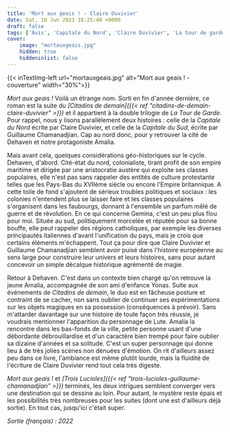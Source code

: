 ```yaml
---
title: 'Mort aux geais ! - Claire Duvivier'
date: Sat, 10 Jun 2023 18:25:40 +0000
draft: false
tags: ['Avis', 'Capitale du Nord', 'Claire Duvivier', 'La tour de garde', 'Roman', 'SFFF']
cover: 
    image: "mortauxgeais.jpg"
    hidden: true
    hiddeninlist: false
---
```


{{< inTextImg-left url="mortauxgeais.jpg" alt="Mort aux geais ! - couverture" width="30%">}}

_Mort aux geais !_ Voilà un étrange nom. Sorti en fin d'année dernière, ce roman est la suite du _[Citadins de demain]({{< ref "citadins-de-demain-claire-duvivier" >}})_ et il appartient à la double trilogie de _La Tour de Garde_. Pour rappel, nous y lisons parallèlement deux histoires : celle de la _Capitale du Nord_ écrite par Claire Duvivier, et celle de la _Capitale du Sud_, écrite par Guillaume Chamanadjian. Cap au nord donc, pour y retrouver la cité de Dehaven et notre protagoniste Amalia.

Mais avant cela, quelques considérations géo-historiques sur le cycle. Dehaven, d'abord. Cité-état du nord, colonialiste, tirant profit de son empire maritime et dirigée par une aristocratie austère qui exploite ses classes populaires, elle n'est pas sans rappeler des entités de culture protestante telles que les Pays-Bas du XVIIème siècle ou encore l'Empire britannique. A cette toile de fond s'ajoutent de sérieux troubles politiques et sociaux : les colonies n'entendent plus se laisser faire et les classes populaires s'organisent dans les faubourgs, donnant à l'ensemble un parfum mêlé de guerre et de révolution. En ce qui concerne Gemina, c'est un peu plus flou pour moi. Située au sud, politiquement morcelée et réputée pour sa bonne bouffe, elle peut rappeler des régions catholiques, par exemple les diverses principautés italiennes d'avant l'unification du pays, mais je crois que certains éléments m'échappent. Tout ça pour dire que Claire Duvivier et Guillaume Chamanadjian semblent avoir puisé dans l'histoire européenne au sens large pour construire leur univers et leurs histoires, sans pour autant concevoir un simple décalque historique agrémenté de magie.

Retour à Dehaven. C'est dans un contexte bien chargé qu'on retrouve la jeune Amalia, accompagnée de son ami d'enfance Yonas. Suite aux événements de _Citadins de demain_, le duo est en fâcheuse posture et contraint de se cacher, non sans oublier de continuer ses expérimentations sur les objets magiques en sa possession (conséquences à prévoir). Sans m'attarder davantage sur une histoire de toute façon très réussie, je voudrais mentionner l'apparition du personnage de Lute. Amalia la rencontre dans les bas-fonds de la ville, petite personne usant d'une débordante débrouillardise et d'un caractère bien trempé pour faire oublier sa dizaine d'années et sa solitude. C'est un super personnage qui donne lieu à de très jolies scènes non dénuées d'émotion. On rit d'ailleurs assez peu dans ce livre, l'ambiance est même plutôt lourde, mais la fluidité de l'écriture de Claire Duvivier rend tout cela très digeste.

_Mort aux geais !_ et _[Trois Lucioles]({{< ref "trois-lucioles-guillaume-chamanadjian" >}})_ terminés, les deux intrigues semblent converger vers une destination qui se dessine au loin. Pour autant, le mystère reste épais et les possibilités très nombreuses pour les suites (dont une est d'ailleurs déjà sortie). En tout cas, jusqu'ici c'était super.

_Sortie (français) : 2022_